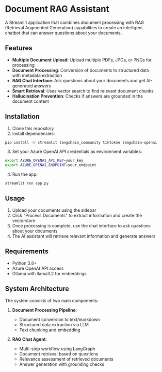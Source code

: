 # Document RAG Assistant

A Streamlit application that combines document processing with RAG (Retrieval Augmented Generation) capabilities to create an intelligent chatbot that can answer questions about your documents.

## Features

- **Multiple Document Upload**: Upload multiple PDFs, JPGs, or PNGs for processing
- **Document Processing**: Conversion of documents to structured data with metadata extraction
- **RAG Chat Interface**: Ask questions about your documents and get AI-generated answers
- **Smart Retrieval**: Uses vector search to find relevant document chunks
- **Hallucination Prevention**: Checks if answers are grounded in the document content

## Installation

1. Clone this repository
2. Install dependencies:

```bash
pip install -U streamlit langchain_community tiktoken langchain-openai langchain-ollama langchain-chroma langchain-cohere langchainhub chromadb langchain langgraph marker-pdf
```

3. Set your Azure OpenAI API credentials as environment variables:

```bash
export AZURE_OPENAI_API_KEY=your_key
export AZURE_OPENAI_ENDPOINT=your_endpoint
```

4. Run the app:

```bash
streamlit run app.py
```

## Usage

1. Upload your documents using the sidebar
2. Click "Process Documents" to extract information and create the vectorstore
3. Once processing is complete, use the chat interface to ask questions about your documents
4. The AI assistant will retrieve relevant information and generate answers

## Requirements

- Python 3.8+
- Azure OpenAI API access
- Ollama with llama3.2 for embeddings

## System Architecture

The system consists of two main components:

1. **Document Processing Pipeline**:
   - Document conversion to text/markdown
   - Structured data extraction via LLM
   - Text chunking and embedding

2. **RAG Chat Agent**:
   - Multi-step workflow using LangGraph
   - Document retrieval based on questions
   - Relevance assessment of retrieved documents
   - Answer generation with grounding checks 